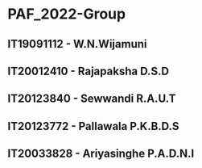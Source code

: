 # PAF_2022-Group
## IT19091112 -  W.N.Wijamuni
## IT20012410 -  Rajapaksha D.S.D
## IT20123840 -  Sewwandi R.A.U.T
## IT20123772 -  Pallawala P.K.B.D.S
## IT20033828 -  Ariyasinghe P.A.D.N.I 
